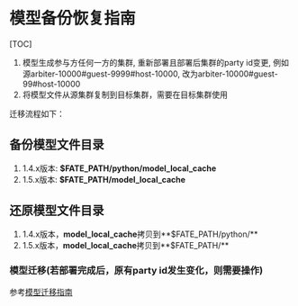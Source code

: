 # 模型备份恢复指南

[TOC]

1. 模型生成参与方任何一方的集群, 重新部署且部署后集群的party id变更, 例如源arbiter-10000#guest-9999#host-10000, 改为arbiter-10000#guest-99#host-10000
2. 将模型文件从源集群复制到目标集群，需要在目标集群使用

迁移流程如下：

## 备份模型文件目录

1. 1.4.x版本: **$FATE_PATH/python/model_local_cache**
2. 1.5.x版本: **$FATE_PATH/model_local_cache**

## 还原模型文件目录
1. 1.4.x版本，**model_local_cache**拷贝到**$FATE_PATH/python/**
2. 1.5.x版本，**model_local_cache**拷贝到**$FATE_PATH/**

### 模型迁移(若部署完成后，原有party id发生变化，则需要操作)
参考[模型迁移指南](Fate_Flow_Model_Migration_Guide_zh.md)
